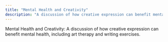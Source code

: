 ```yaml
---
title: "Mental Health and Creativity"
description: "A discussion of how creative expression can benefit mental health, including art therapy and writing exercises."
---
```

Mental Health and Creativity: A discussion of how creative expression can benefit mental health, including art therapy and writing exercises.